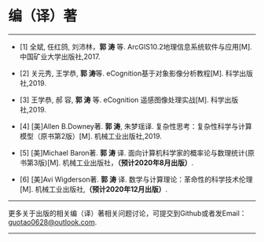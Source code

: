 # 编（译）著
---------------------------------------------

- [1] 全斌, 任红鸽, 刘沛林，**郭 涛** 等. ArcGIS10.2地理信息系统软件与应用[M]. 中国矿业大学出版社,2017.

- [2] 关元秀, 王学恭, **郭 涛**等. eCognition基于对象影像分析教程[M]. 科学出版社,2019.

- [3] 王学恭, 郝 容, **郭 涛** 等. eCognition 遥感图像处理实战[M]. 科学出版社,2019.

- [4] [美]Allen B.Downey著. **郭 涛**, 朱梦瑶译. 复杂性思考：复杂性科学与计算模型（原书第2版）[M]. 机械工业出版社,2019.

- [5] [美]Michael Baron著. **郭 涛** 译. 面向计算机科学家的概率论与数理统计(原书第3版)[M]. 机械工业出版社，**（预计2020年8月出版）**.

- [6]  [美]Avi Wigderson著. **郭 涛** 译. 数学与计算理论：革命性的科学技术伦理[M]. 机械工业出版社,**（预计2020年12月出版）**.

---------------------------------------------------

更多关于出版的相关编（译）著相关问题讨论，可提交到Github或者发Email：guotao0628@outlook.com.

-------------------------------------------------------
